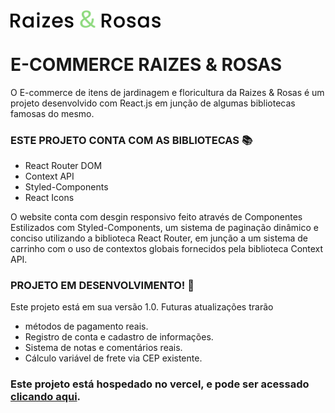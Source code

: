 <img src="src/Componentes/Header/logo.png" style="width: 240px;">

# E-COMMERCE RAIZES & ROSAS

O E-commerce de itens de jardinagem e floricultura da Raizes & Rosas é um projeto desenvolvido com React.js em junção de algumas bibliotecas famosas do mesmo.<br>
### ESTE PROJETO CONTA COM AS BIBLIOTECAS 📚
- React Router DOM
- Context API
- Styled-Components
- React Icons
  
O website conta com desgin responsivo feito através de Componentes Estilizados com Styled-Components,
um sistema de paginação dinâmico e conciso utilizando a biblioteca React Router, em junção a um sistema de
 carrinho com o uso de contextos globais fornecidos pela biblioteca Context API. <br>
 
### PROJETO EM DESENVOLVIMENTO! 🔨
Este projeto está em sua versão 1.0. Futuras atualizações trarão <br>
- métodos de pagamento reais.
- Registro de conta e cadastro de informações.
- Sistema de notas e comentários reais.
- Cálculo variável de frete via CEP existente.
   
### Este projeto está hospedado no vercel, e pode ser acessado [clicando aqui](https://raizese-rosas-mateus-ca13s-projects.vercel.app/).
  
